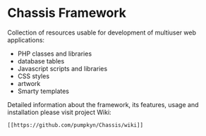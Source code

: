Chassis Framework
=================

Collection of resources usable for development of multiuser web applications:

* PHP classes and libraries
* database tables
* Javascript scripts and libraries
* CSS styles
* artwork
* Smarty templates

Detailed information about the framework, its features, usage and installation
please visit project Wiki:

    [[https://github.com/pumpkyn/Chassis/wiki]]


